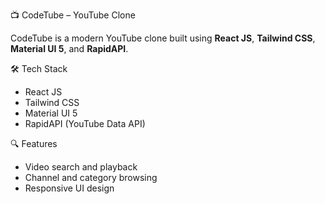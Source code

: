📺 CodeTube – YouTube Clone

CodeTube is a modern YouTube clone built using **React JS**, **Tailwind CSS**, **Material UI 5**, and **RapidAPI**.

🛠️ Tech Stack

- React JS
- Tailwind CSS
- Material UI 5
- RapidAPI (YouTube Data API)

🔍 Features

- Video search and playback
- Channel and category browsing
- Responsive UI design
